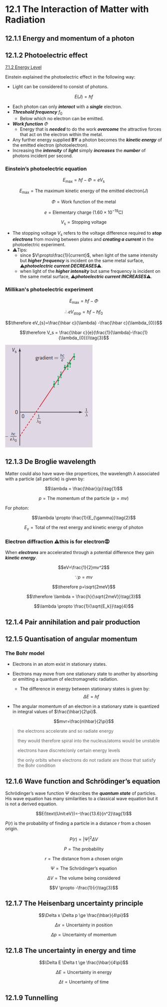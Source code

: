# 12.1 The Interaction of Matter with Radiation 
## 12.1.1 Energy and momentum of a photon 
## 12.1.2 Photoelectric effect  
[7.1.2 Energy Level](../Topic%207%20Atomic,%20Nuclear%20and%20Particle%20Physics/7.1%20Discrete%20and%20Radioactivity.md#7.1.2-energy-Level)  

Einstein explained the photoelectric effect in the following way:  
* Light can be considered to consist of photons.   

$$E(J)=\hbar f\tag{1}$$  

* Each photon can only ***interact*** with a ***single*** electron.  
* ***Threshold frequency*** $f_0$
  * Below which no electron can be emitted.  
* ***Work function*** $\Phi$ 
  * Energy that is ***needed*** to do the work ***overcome*** the attractive forces that act on the electron within the metal.  
* Any further energy supplied **BY** a photon becomes the ***kinetic energy*** of the emitted electron (photoelectron).  
* Increasing the ***intensity*** of ***light*** simply ***increases*** the ***number*** of photons incident per second.   

### Einstein’s photoelectric equation

$$E_{\text{max}}=\hbar f - \Phi = eV_{\text{s}} \tag{2}$$  

$$E_{\text{max}} = \text{The maximum kinetic energy of the emitted electron}(J)$$  

$$\Phi = \text{Work function of the metal}$$  

$$e=\text{Elementary charge }(1.60\times 10^{-19}\text{C})$$  

$$V_{\text{s}}=\text{Stopping voltage}$$

* The stopping voltage $V_{\text{s}}$ refers to the voltage difference required to ***stop electrons*** from moving between plates and ***creating a current*** in the photoelectric experiment.  
* ⚠️Tips:  
  * since $V\propto\frac{1}{current}$,  when light of the same intensity but ***higher frequency*** is incident on the same metal surface, ⚠️***photoelectric current DECREASES***⚠️.  
  *  when light of the ***higher intensity*** but same frequency is incident on the same metal surface, ⚠️***photoelectric current INCREASES***⚠️.  



### Millikan's photoelectric experiment 

$$E_{\text{max}}=\hbar f - \Phi $$  

$$\therefore eV_{\text{stop}}=\hbar f-\hbar f_0$$  

$$\therefore eV_{s}=\frac{\hbar c}{\lambda} -\frac{\hbar c}{\lambda_{0}}$$  

$$\therefore V_s = \frac{\hbar c}{e}(\frac{1}{\lambda}-\frac{1}{\lambda_{0}})\tag{3}$$  

![image](./../Topic%207%20Atomic,%20Nuclear%20and%20Particle%20Physics/image/Screenshot%202023-11-09%20090553.jpg)

## 12.1.3 De Broglie wavelength  
Matter could also have wave-like propertices, the wavelength $\lambda$ associated with a particle (all particle) is given by:  

$$\lambda = \frac{\hbar}{p}\tag{1}$$  

$$p=\text{The momentum of the particle }(p=mv)$$  

For photon:  

$$\lambda \propto \frac{1}{E_{\gamma}}\tag{2}$$  

$$E_{\gamma}=\text{Total of the rest energy and kinetic energy of photon}$$  

### Electron diffraction ⚠️this is for electron😡
When ***electrons*** are accelerated through a potential difference they gain ***kinetic energy***.  

$$eV=\frac{1}{2}mv^2$$  

$$\because p=mv$$  

$$\therefore p=\sqrt{2meV}$$

$$\therefore \lambda = \frac{h}{\sqrt{2meV}}\tag{3}$$  

$$\lambda \propto \frac{1}{\sqrt{E_k}}\tag{4}$$  


## 12.1.4 Pair annihilation and pair production 
## 12.1.5 Quantisation of angular momentum 

### The Bohr model
* Electrons in an atom exist in stationary states.  
* Electrons may move from one stationary state to another by absorbing or emitting a quantum of electromagnetic radiation.  
  * The difference in energy between stationary states is given by:  
$$\Delta E = hf$$  

* The angular momentum of an electron in a stationary state is quantized in integral values of $\frac{\hbar}{2\pi}$.  

$$mvr=\frac{n\hbar}{2\pi}$$  

>the electrons accelerate and so radiate energy
>
> they would therefore spiral into the nucleus/atoms would be unstable
>
>electrons have discrete/only certain energy levels
>
>the only orbits where electrons do not radiate are those that satisfy the Bohr condition

## 12.1.6 Wave function and Schrödinger’s equation  

Schrödinger’s wave function $\Psi$ describes the ***quantum state*** of particles. His wave equation has many similarities to a classical wave equation but it is not a derived equation.  

$$E(\text{Unit:eV})=-\frac{13.6}{n^2}\tag{1}$$  

$P(r)$ is the probability of finding a particle in a distance $r$ from a chosen origin.  

$$P(r)=|\Psi|^2 \Delta V\tag{2}$$  

$$P=\text{The probability}$$  

$$r=\text{The distance from a chosen origin}$$  

$$\Psi = \text{The Schrödinger’s equation}$$  

$$\Delta V = \text{The volume being considered}$$  

$$V \propto -\frac{1}{r}\tag{3}$$

## 12.1.7 The Heisenbarg uncertainty principle 

$$\Delta x \Delta p \ge \frac{\hbar}{4\pi}$$  

$$\Delta x = \text{Uncertainty in position}$$  

$$\Delta p = \text{Uncertainty of momentum}$$

## 12.1.8 The uncertainty in energy and time 

$$\Delta E \Delta t \ge \frac{\hbar}{4\pi}$$  

$$\Delta E = \text{Uncertainty in energy}$$  

$$\Delta t = \text{Uncertainty of time}$$  

## 12.1.9 Tunnelling 